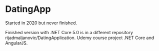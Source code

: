 # DatingApp

Started in 2020 but never finished.

Finished version with .NET Core 5.0 is in a different repository rijadmaljanovic/DatingApplication.
Udemy course project .NET Core and AngularJS.

